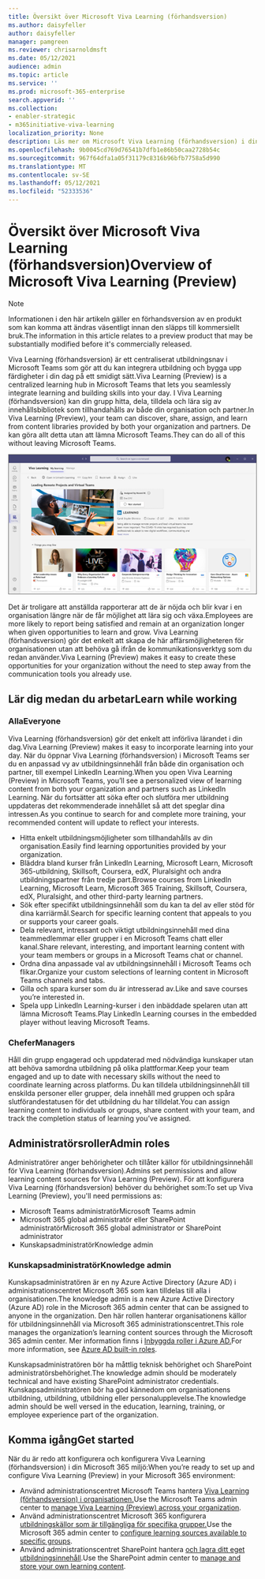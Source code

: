 ```yaml
---
title: Översikt över Microsoft Viva Learning (förhandsversion)
ms.author: daisyfeller
author: daisyfeller
manager: pamgreen
ms.reviewer: chrisarnoldmsft
ms.date: 05/12/2021
audience: admin
ms.topic: article
ms.service: ''
ms.prod: microsoft-365-enterprise
search.appverid: ''
ms.collection:
- enabler-strategic
- m365initiative-viva-learning
localization_priority: None
description: Läs mer om Microsoft Viva Learning (förhandsversion) i din Microsoft 365 miljö.
ms.openlocfilehash: 9b0045cd769d76541b7dfb1e86b50caa2728b54c
ms.sourcegitcommit: 967f64dfa1a05f31179c8316b96bfb7758a5d990
ms.translationtype: MT
ms.contentlocale: sv-SE
ms.lasthandoff: 05/12/2021
ms.locfileid: "52333536"
---
```

# <a name="overview-of-microsoft-viva-learning-preview"></a><span data-ttu-id="8a832-103">Översikt över Microsoft Viva Learning (förhandsversion)</span><span class="sxs-lookup"><span data-stu-id="8a832-103">Overview of Microsoft Viva Learning (Preview)</span></span> 

> [!NOTE]
> <span data-ttu-id="8a832-104">Informationen i den här artikeln gäller en förhandsversion av en produkt som kan komma att ändras väsentligt innan den släpps till kommersiellt bruk.</span><span class="sxs-lookup"><span data-stu-id="8a832-104">The information in this article relates to a preview product that may be substantially modified before it's commercially released.</span></span> 

<span data-ttu-id="8a832-105">Viva Learning (förhandsversion) är ett centraliserat utbildningsnav i Microsoft Teams som gör att du kan integrera utbildning och bygga upp färdigheter i din dag på ett smidigt sätt.</span><span class="sxs-lookup"><span data-stu-id="8a832-105">Viva Learning (Preview) is a centralized learning hub in Microsoft Teams that lets you seamlessly integrate learning and building skills into your day.</span></span> <span data-ttu-id="8a832-106">I Viva Learning (förhandsversion) kan din grupp hitta, dela, tilldela och lära sig av innehållsbibliotek som tillhandahålls av både din organisation och partner.</span><span class="sxs-lookup"><span data-stu-id="8a832-106">In Viva Learning (Preview), your team can discover, share, assign, and learn from content libraries provided by both your organization and partners.</span></span> <span data-ttu-id="8a832-107">De kan göra allt detta utan att lämna Microsoft Teams.</span><span class="sxs-lookup"><span data-stu-id="8a832-107">They can do all of this without leaving Microsoft Teams.</span></span>

   ![Skärmbild av startsidan för Viva Learning (förhandsversion) i Teams.](../media/learning/learning-home-teams.png)
 
<span data-ttu-id="8a832-109">Det är troligare att anställda rapporterar att de är nöjda och blir kvar i en organisation längre när de får möjlighet att lära sig och växa.</span><span class="sxs-lookup"><span data-stu-id="8a832-109">Employees are more likely to report being satisfied and remain at an organization longer when given opportunities to learn and grow.</span></span> <span data-ttu-id="8a832-110">Viva Learning (förhandsversion) gör det enkelt att skapa de här affärsmöjligheteren för organisationen utan att behöva gå ifrån de kommunikationsverktyg som du redan använder.</span><span class="sxs-lookup"><span data-stu-id="8a832-110">Viva Learning (Preview) makes it easy to create these opportunities for your organization without the need to step away from the communication tools you already use.</span></span>

## <a name="learn-while-working"></a><span data-ttu-id="8a832-111">Lär dig medan du arbetar</span><span class="sxs-lookup"><span data-stu-id="8a832-111">Learn while working</span></span>

### <a name="everyone"></a><span data-ttu-id="8a832-112">Alla</span><span class="sxs-lookup"><span data-stu-id="8a832-112">Everyone</span></span>

<span data-ttu-id="8a832-113">Viva Learning (förhandsversion) gör det enkelt att införliva lärandet i din dag.</span><span class="sxs-lookup"><span data-stu-id="8a832-113">Viva Learning (Preview) makes it easy to incorporate learning into your day.</span></span> <span data-ttu-id="8a832-114">När du öppnar Viva Learning (förhandsversion) i Microsoft Teams ser du en anpassad vy av utbildningsinnehåll från både din organisation och partner, till exempel LinkedIn Learning.</span><span class="sxs-lookup"><span data-stu-id="8a832-114">When you open Viva Learning (Preview) in Microsoft Teams, you’ll see a personalized view of learning content from both your organization and partners such as LinkedIn Learning.</span></span> <span data-ttu-id="8a832-115">När du fortsätter att söka efter och slutföra mer utbildning uppdateras det rekommenderade innehållet så att det speglar dina intressen.</span><span class="sxs-lookup"><span data-stu-id="8a832-115">As you continue to search for and complete more training, your recommended content will update to reflect your interests.</span></span>

- <span data-ttu-id="8a832-116">Hitta enkelt utbildningsmöjligheter som tillhandahålls av din organisation.</span><span class="sxs-lookup"><span data-stu-id="8a832-116">Easily find learning opportunities provided by your organization.</span></span>
- <span data-ttu-id="8a832-117">Bläddra bland kurser från LinkedIn Learning, Microsoft Learn, Microsoft 365-utbildning, Skillsoft, Coursera, edX, Pluralsight och andra utbildningspartner från tredje part.</span><span class="sxs-lookup"><span data-stu-id="8a832-117">Browse courses from LinkedIn Learning, Microsoft Learn, Microsoft 365 Training, Skillsoft, Coursera, edX, Pluralsight, and other third-party learning partners.</span></span>
- <span data-ttu-id="8a832-118">Sök efter specifikt utbildningsinnehåll som du kan ta del av eller stöd för dina karriärmål.</span><span class="sxs-lookup"><span data-stu-id="8a832-118">Search for specific learning content that appeals to you or supports your career goals.</span></span>
- <span data-ttu-id="8a832-119">Dela relevant, intressant och viktigt utbildningsinnehåll med dina teammedlemmar eller grupper i en Microsoft Teams chatt eller kanal.</span><span class="sxs-lookup"><span data-stu-id="8a832-119">Share relevant, interesting, and important learning content with your team members or groups in a Microsoft Teams chat or channel.</span></span>
- <span data-ttu-id="8a832-120">Ordna dina anpassade val av utbildningsinnehåll i Microsoft Teams och flikar.</span><span class="sxs-lookup"><span data-stu-id="8a832-120">Organize your custom selections of learning content in Microsoft Teams channels and tabs.</span></span>
- <span data-ttu-id="8a832-121">Gilla och spara kurser som du är intresserad av.</span><span class="sxs-lookup"><span data-stu-id="8a832-121">Like and save courses you’re interested in.</span></span>
- <span data-ttu-id="8a832-122">Spela upp LinkedIn Learning-kurser i den inbäddade spelaren utan att lämna Microsoft Teams.</span><span class="sxs-lookup"><span data-stu-id="8a832-122">Play LinkedIn Learning courses in the embedded player without leaving Microsoft Teams.</span></span>

### <a name="managers"></a><span data-ttu-id="8a832-123">Chefer</span><span class="sxs-lookup"><span data-stu-id="8a832-123">Managers</span></span>

<span data-ttu-id="8a832-124">Håll din grupp engagerad och uppdaterad med nödvändiga kunskaper utan att behöva samordna utbildning på olika plattformar.</span><span class="sxs-lookup"><span data-stu-id="8a832-124">Keep your team engaged and up to date with necessary skills without the need to coordinate learning across platforms.</span></span> <span data-ttu-id="8a832-125">Du kan tilldela utbildningsinnehåll till enskilda personer eller grupper, dela innehåll med gruppen och spåra slutförandestatusen för det utbildning du har tilldelat.</span><span class="sxs-lookup"><span data-stu-id="8a832-125">You can assign learning content to individuals or groups, share content with your team, and track the completion status of learning you’ve assigned.</span></span>

## <a name="admin-roles"></a><span data-ttu-id="8a832-126">Administratörsroller</span><span class="sxs-lookup"><span data-stu-id="8a832-126">Admin roles</span></span>

<span data-ttu-id="8a832-127">Administratörer anger behörigheter och tillåter källor för utbildningsinnehåll för Viva Learning (förhandsversion).</span><span class="sxs-lookup"><span data-stu-id="8a832-127">Admins set permissions and allow learning content sources for Viva Learning (Preview).</span></span> <span data-ttu-id="8a832-128">För att konfigurera Viva Learning (förhandsversion) behöver du behörighet som:</span><span class="sxs-lookup"><span data-stu-id="8a832-128">To set up Viva Learning (Preview), you'll need permissions as:</span></span>

- <span data-ttu-id="8a832-129">Microsoft Teams administratör</span><span class="sxs-lookup"><span data-stu-id="8a832-129">Microsoft Teams admin</span></span>
- <span data-ttu-id="8a832-130">Microsoft 365 global administratör eller SharePoint administratör</span><span class="sxs-lookup"><span data-stu-id="8a832-130">Microsoft 365 global administrator or SharePoint administrator</span></span>
- <span data-ttu-id="8a832-131">Kunskapsadministratör</span><span class="sxs-lookup"><span data-stu-id="8a832-131">Knowledge admin</span></span>

### <a name="knowledge-admin"></a><span data-ttu-id="8a832-132">Kunskapsadministratör</span><span class="sxs-lookup"><span data-stu-id="8a832-132">Knowledge admin</span></span>

<span data-ttu-id="8a832-133">Kunskapsadministratören är en ny Azure Active Directory (Azure AD) i administrationscentret Microsoft 365 som kan tilldelas till alla i organisationen.</span><span class="sxs-lookup"><span data-stu-id="8a832-133">The knowledge admin is a new Azure Active Directory (Azure AD) role in the Microsoft 365 admin center that can be assigned to anyone in the organization.</span></span> <span data-ttu-id="8a832-134">Den här rollen hanterar organisationens källor för utbildningsinnehåll via Microsoft 365 administrationscentret.</span><span class="sxs-lookup"><span data-stu-id="8a832-134">This role manages the organization’s learning content sources through the Microsoft 365 admin center.</span></span> <span data-ttu-id="8a832-135">Mer information finns i [Inbyggda roller i Azure AD.](/azure/active-directory/roles/permissions-reference#knowledge-administrator)</span><span class="sxs-lookup"><span data-stu-id="8a832-135">For more information, see [Azure AD built-in roles](/azure/active-directory/roles/permissions-reference#knowledge-administrator).</span></span>

<span data-ttu-id="8a832-136">Kunskapsadministratören bör ha måttlig teknisk behörighet och SharePoint administratörsbehörighet.</span><span class="sxs-lookup"><span data-stu-id="8a832-136">The knowledge admin should be moderately technical and have existing SharePoint administrator credentials.</span></span> <span data-ttu-id="8a832-137">Kunskapsadministratören bör ha god kännedom om organisationens utbildning, utbildning, utbildning eller personalupplevelse.</span><span class="sxs-lookup"><span data-stu-id="8a832-137">The knowledge admin should be well versed in the education, learning, training, or employee experience part of the organization.</span></span>

## <a name="get-started"></a><span data-ttu-id="8a832-138">Komma igång</span><span class="sxs-lookup"><span data-stu-id="8a832-138">Get started</span></span>

<span data-ttu-id="8a832-139">När du är redo att konfigurera och konfigurera Viva Learning (förhandsversion) i din Microsoft 365 miljö:</span><span class="sxs-lookup"><span data-stu-id="8a832-139">When you’re ready to set up and configure Viva Learning (Preview) in your Microsoft 365 environment:</span></span>

- <span data-ttu-id="8a832-140">Använd administrationscentret Microsoft Teams hantera [Viva Learning (förhandsversion) i organisationen.](set-up-teams-admin-center.md)</span><span class="sxs-lookup"><span data-stu-id="8a832-140">Use the Microsoft Teams admin center to [manage Viva Learning (Preview) across your organization](set-up-teams-admin-center.md).</span></span>
- <span data-ttu-id="8a832-141">Använd administrationscentret Microsoft 365 konfigurera [utbildningskällor som är tillgängliga för specifika grupper.](content-sources-365-admin-center.md)</span><span class="sxs-lookup"><span data-stu-id="8a832-141">Use the Microsoft 365 admin center to [configure learning sources available to specific groups](content-sources-365-admin-center.md).</span></span>
- <span data-ttu-id="8a832-142">Använd administrationscentret SharePoint hantera [och lagra ditt eget utbildningsinnehåll](configure-sharepoint-content-source.md).</span><span class="sxs-lookup"><span data-stu-id="8a832-142">Use the SharePoint admin center to [manage and store your own learning content](configure-sharepoint-content-source.md).</span></span>




